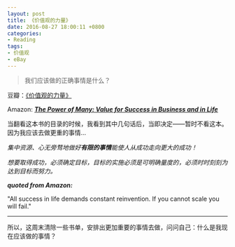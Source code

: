 ```yaml
---
layout: post
title: 《价值观的力量》
date: 2016-08-27 18:00:11 +0800
categories:
- Reading
tags:
- 价值观
- eBay
---
```


> 我们应该做的正确事情是什么？

豆瓣：[《价值观的力量》](https://book.douban.com/subject/4912848/)

Amazon: [***The Power of Many: Value for Success in Business and in Life***](https://www.amazon.com/Power-Many-Values-Success-Business/dp/0307591220)

当翻看这本书的目录的时候，我看到其中几句话后，当即决定——暂时不看这本。因为我应该去做更重的事情...

*集中资源、心无旁骛地做好**有限的事情**能使人从成功走向更大的成功！*

*想要取得成功，必须确定目标，目标的实施必须是可明确量度的，必须时时刻刻为达到目标而努力。*


***quoted from Amazon:***

"All success in life demands constant reinvention. If you cannot scale you will fail."

---


所以，这周末清除一些书单，安排出更加重要的事情去做，问问自己：什么是我现在应该做的事情？




